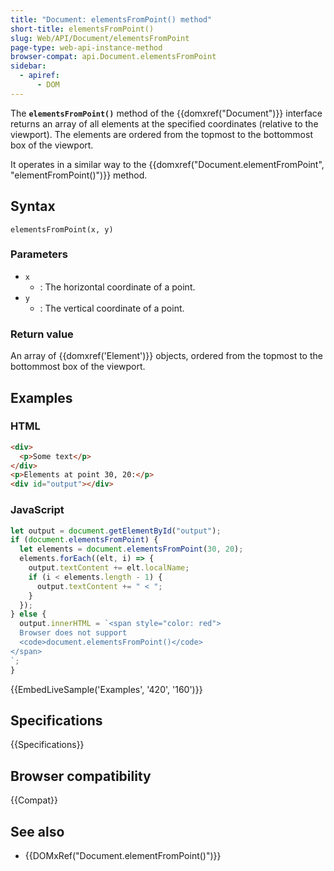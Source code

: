 ```yaml
---
title: "Document: elementsFromPoint() method"
short-title: elementsFromPoint()
slug: Web/API/Document/elementsFromPoint
page-type: web-api-instance-method
browser-compat: api.Document.elementsFromPoint
sidebar:
  - apiref:
      - DOM
---
```


The **`elementsFromPoint()`** method
of the {{domxref("Document")}} interface returns an array of all elements
at the specified coordinates (relative to the viewport).
The elements are ordered from the topmost to the bottommost box of the viewport.

It operates in a similar way to the {{domxref("Document.elementFromPoint", "elementFromPoint()")}} method.

## Syntax

```js-nolint
elementsFromPoint(x, y)
```

### Parameters

- `x`
  - : The horizontal coordinate of a point.
- `y`
  - : The vertical coordinate of a point.

### Return value

An array of {{domxref('Element')}} objects, ordered from the topmost to the bottommost box of the viewport.

## Examples

### HTML

```html
<div>
  <p>Some text</p>
</div>
<p>Elements at point 30, 20:</p>
<div id="output"></div>
```

### JavaScript

```js
let output = document.getElementById("output");
if (document.elementsFromPoint) {
  let elements = document.elementsFromPoint(30, 20);
  elements.forEach((elt, i) => {
    output.textContent += elt.localName;
    if (i < elements.length - 1) {
      output.textContent += " < ";
    }
  });
} else {
  output.innerHTML = `<span style="color: red">
  Browser does not support
  <code>document.elementsFromPoint()</code>
</span>
`;
}
```

{{EmbedLiveSample('Examples', '420', '160')}}

## Specifications

{{Specifications}}

## Browser compatibility

{{Compat}}

## See also

- {{DOMxRef("Document.elementFromPoint()")}}
